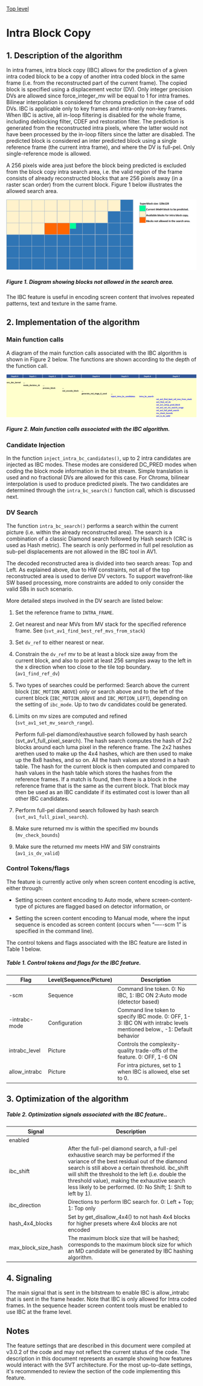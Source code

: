 [Top level](../README.md)

# Intra Block Copy

## 1. Description of the algorithm

In intra frames, intra block copy (IBC) allows for the prediction of a given
intra coded block to be a copy of another intra coded block in the same frame
(i.e. from the reconstructed part of the current frame). The copied block is
specified using a displacement vector (DV). Only integer precision DVs are
allowed since force_integer_mv will be equal to 1 for intra frames. Bilinear
interpolation is considered for chroma prediction in the case of odd DVs. IBC
is applicable only to key frames and intra-only non-key frames. When IBC is
active, all in-loop filtering is disabled for the whole frame, including
deblocking filter, CDEF and restoration filter. The prediction is generated
from the reconstructed intra pixels, where the latter would not have been
processed by the in-loop filters since the latter are disabled. The predicted
block is considered an inter predicted block using a single reference frame
(the current intra frame), and where the DV is full-pel. Only single-reference
mode is allowed.

A 256 pixels wide area just before the block being predicted is excluded
from the block copy intra search area, i.e. the valid region of the
frame consists of already reconstructed blocks that are 256 pixels away
(in a raster scan order) from the current block. Figure 1 below
illustrates the allowed search area.

![intra_block_copy_fig1](./img/intra_block_copy_fig1.webp)

##### Figure 1. Diagram showing blocks not allowed in the search area.

The IBC feature is useful in encoding screen content that involves
repeated patterns, text and texture in the same frame.

## 2. Implementation of the algorithm

### Main function calls

A diagram of the main function calls associated with the IBC algorithm
is shown in Figure 2 below. The functions are shown according to the
depth of the function call.

![intra_block_copy_fig2](./img/intra_block_copy_fig2.webp)

##### Figure 2. Main function calls associated with the IBC algorithm.

### Candidate Injection

In the function ```inject_intra_bc_candidates()```, up to 2 intra candidates
are injected as IBC modes. These modes are considered DC_PRED modes when coding
the block mode information in the bit stream. Simple translation is used and no
fractional DVs are allowed for this case. For Chroma, bilinear interpolation is
used to produce predicted pixels. The two candidates are determined through the
```intra_bc_search()``` function call, which is discussed next.

### DV Search

The function ```intra_bc_search()``` performs a search within the current
picture (i.e. within the already reconstructed area). The search is a
combination of a classic Diamond search followed by Hash search (CRC is used as
Hash metric). The search is only performed in full pel resolution as sub-pel
displacements are not allowed in the IBC tool in AV1.

The decoded reconstructed area is divided into two search areas: Top and Left.
As explained above, due to HW constraints, not all of the top reconstructed
area is used to derive DV vectors. To support wavefront-like SW based
processing, more constraints are added to only consider the valid SBs in such
scenario.

More detailed steps involved in the DV search are listed below:

1. Set the reference frame to ```INTRA_FRAME```.

2. Get nearest and near MVs from MV stack for the specified reference
   frame. See (```svt_av1_find_best_ref_mvs_from_stack```)

3. Set ```dv_ref``` to either nearest or near.

4. Constrain the ```dv_ref``` mv to be at least a block size away from the
   current block, and also to point at least 256 samples away to the
   left in the x direction when too close to the tile top boundary.
   (```av1_find_ref_dv```)

5. Two types of searches could be performed: Search above the current
   block (```IBC_MOTION_ABOVE```) only or search above and to the left of
   the current block (```IBC_MOTION_ABOVE``` and ```IBC_MOTION_LEFT```),
   depending on the setting of ```ibc_mode```. Up to two dv candidates could
   be generated.

6. Limits on mv sizes are computed and refined
   (```svt_av1_set_mv_search_range```).

   Perform full-pel diamond/exhaustive search followed by hash search
   (svt_av1_full_pixel_search). The hash search computes the hash of 2x2 blocks
   around each luma pixel in the reference frame. The 2x2 hashes arethen used
   to make up the 4x4 hashes, which are then used to make up the 8x8 hashes,
   and so on. All the hash values are stored in a hash table. The hash for the
   current block is then computed and compared to hash values in the hash table
   which stores the hashes from the reference frames. If a match is found, then
   there is a block in the reference frame that is the same as the current
   block. That block may then be used as an IBC candidate if its estimated cost
   is lower than all other IBC candidates.

7. Perform full-pel diamond search followed by hash search
   (```svt_av1_full_pixel_search```).

8. Make sure returned mv is within the specified mv bounds
   (```mv_check_bounds```)

9. Make sure the returned mv meets HW and SW constraints
   (```av1_is_dv_valid```)

### Control Tokens/flags

The feature is currently active only when screen content encoding is active, either through:

- Setting screen content encoding to Auto mode, where screen-content-type of pictures are flagged based on detector information, or

- Setting the screen content encoding to Manual mode, where the input sequence is encoded as screen content (occurs when “—--scm 1” is specified in the command line).

The control tokens and flags associated with the IBC feature are listed in Table 1 below.

##### Table 1. Control tokens and flags for the IBC feature.

| **Flag**      | **Level(Sequence/Picture)** | **Description**                                                                                                         |
| ---           | ---                         | ---                                                                                                                     |
| -scm          | Sequence                    | Command line token. 0: No IBC, 1: IBC ON 2:Auto mode (detector based)                                                   |
| -intrabc-mode | Configuration               | Command line token to specify IBC mode. 0: OFF, 1-3: IBC ON with intrabc levels mentioned below.,  -1: Default behavior |
| intrabc_level | Picture                     | Controls the complexity-quality trade-offs of the feature. 0: OFF, 1-6 ON                                               |
| allow_intrabc | Picture                     | For intra pictures, set to 1 when IBC is allowed, else set to 0.                                                        |

## 3. Optimization of the algorithm

##### Table 2. Optimization signals associated with the IBC feature..

| **Signal**          | **Description**                                                                                                                                                                                                                                                                                                                                                       |
| ---                 | ---                                                                                                                                                                                                                                                                                                                                                                   |
| enabled             |                                                                                                                                                                                                                                                                                                                                                                       |
| ibc_shift           | After the full-pel diamond search, a full-pel exhaustive search may be performed if the variance of the best residual out of the diamond search is still above a certain threshold. ibc_shift will shift the threshold to the left (i.e. double the threshold value), making the exhaustive search less likely to be performed. (0: No Shift; 1: Shift to left by 1). |
| ibc_direction       | Directions to perform IBC search for. 0: Left + Top; 1: Top only                                                                                                                                                                                                                                                                                                     |
| hash_4x4_blocks     | Set by get_disallow_4x4() to not hash 4x4 blocks for higher presets where 4x4 blocks are not encoded                                                                                                                                                                                                                                                                  |
| max_block_size_hash | The maximum block size that will be hashed; corresponds to the maximum block size for which an MD candidate will be generated by IBC hashing algorithm.                                                                                                                                                                                                               |


## 4. Signaling

The main signal that is sent in the bitstream to enable IBC is allow_intrabc
that is sent in the frame header. Note that IBC is only allowed for Intra coded
frames. In the sequence header screen content tools must be enabled to use IBC
at the frame level.

## Notes

The feature settings that are described in this document were compiled at
v3.0.2 of the code and may not reflect the current status of the code. The
description in this document represents an example showing how features would
interact with the SVT architecture. For the most up-to-date settings, it's
recommended to review the section of the code implementing this feature.
